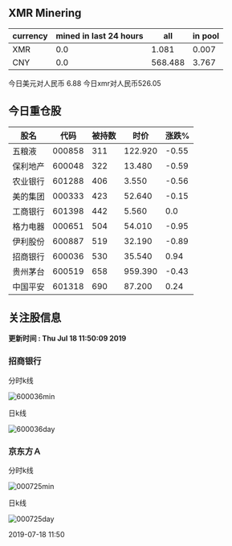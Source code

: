 ## XMR Minering

|currency|mined in last 24 hours|all|in pool|
|---|---|---|---|
|XMR|0.0|1.081|0.007|
|CNY|0.0|568.488|3.767|

今日美元对人民币 6.88	今日xmr对人民币526.05


## 今日重仓股 

|股名|代码|被持数|时价|涨跌%|
|---|---|---|---|---|
|五粮液|000858|311|122.920|-0.55|
|保利地产|600048|322|13.480|-0.59|
|农业银行|601288|406|3.550|-0.56|
|美的集团|000333|423|52.640|-0.15|
|工商银行|601398|442|5.560|0.0|
|格力电器|000651|504|54.010|-0.95|
|伊利股份|600887|519|32.190|-0.89|
|招商银行|600036|530|35.540|0.94|
|贵州茅台|600519|658|959.390|-0.43|
|中国平安|601318|690|87.200|0.24|

## 关注股信息
**更新时间 : Thu Jul 18 11:50:09 2019**
### 招商银行 
分时k线

![600036min](http://image.sinajs.cn/newchart/min/n/sh600036.gif)

日k线

![600036day](http://image.sinajs.cn/newchart/daily/n/sh600036.gif)

### 京东方Ａ 
分时k线

![000725min](http://image.sinajs.cn/newchart/min/n/sz000725.gif)

日k线

![000725day](http://image.sinajs.cn/newchart/daily/n/sz000725.gif)

2019-07-18 11:50
